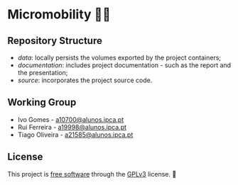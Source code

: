 # Micromobility 🚴‍♂️

## Repository Structure

- *data*: locally persists the volumes exported by the project containers;
- *documentation*: includes project documentation - such as the report and the presentation;
- *source*: incorporates the project source code.

## Working Group

- Ivo Gomes - <a10700@alunos.ipca.pt>
- Rui Ferreira - <a19998@alunos.ipca.pt>
- Tiago Oliveira - <a21585@alunos.ipca.pt>

## License

This project is [free software](https://en.wikipedia.org/wiki/Free_software) through the [GPLv3](license) license. 📖
